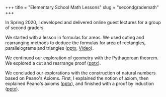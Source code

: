 +++
title = "Elementary School Math Lessons"
slug = "secondgrademath"
+++ 

In Spring 2020, I developed and delivered online guest lectures for a group of second graders.

We started with a lesson in formulas for areas. We used cuting and rearranging methods to deduce the formulas for area of rectangles, parallelograms and triangles ([pptx](//ananoraevans.org/SecondGradeMath/Areas.pptx), [Video](https://youtu.be/FcSiPP28G34)).

We continued our exploration of geometry with the Pythagorean theorem. We explored a cut and rearrange proof ([pptx](//ananoraevans.org/SecondGradeMath/Pythagorean%20Theorem.pptx)).

We concluded our explorations with the construction of natural numbers based on Peano's Axioms. First, I explained the notion of axiom, then explained Peano's axioms ([pptx](//ananoraevans.org/SecondGradeMath/PeanosAxioms.pptx)), and finished with a proof by induction ([pptx](//ananoraevans.org/SecondGradeMath/ProofPeanosAxioms.pptx)).
